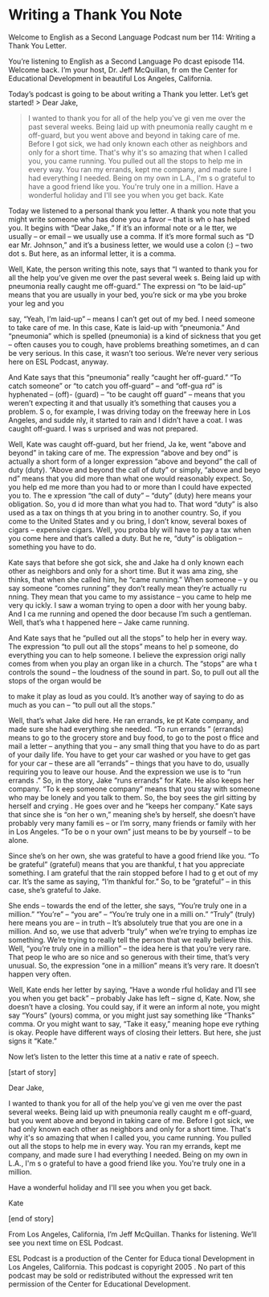 # Writing a Thank You Note

Welcome to English as a Second Language Podcast num ber 114: Writing a Thank You Letter.

You’re listening to English as a Second Language Po dcast episode 114. Welcome back. I’m your host, Dr. Jeff McQuillan, fr om the Center for Educational Development in beautiful Los Angeles, California.

Today’s podcast is going to be about writing a Thank you letter. Let’s get started! > Dear Jake,
> I wanted to thank you for all of the help you've gi ven me over the past several weeks. Being laid up with pneumonia really caught m e off-guard, but you went above and beyond in taking care of me. Before I got  sick, we had only known each other as neighbors and only for a short time. That's why it's so amazing that when I called you, you came running. You pulled out  all the stops to help me in every way. You ran my errands, kept me company, and  made sure I had everything I needed. Being on my own in L.A., I'm s o grateful to have a good friend like you. You're truly one in a million.
> Have a wonderful holiday and I'll see you when you get back.
> Kate

Today we listened to a personal thank you letter. A  thank you note that you might write someone who has done you a favor – that is wh o has helped you. It begins with “Dear Jake,.” If it’s an informal note or a le tter, we usually – or email – we usually use a comma. If it’s more formal such as “D ear Mr. Johnson,” and it’s a business letter, we would use a colon (:) – two dot s. But here, as an informal letter, it is a comma.

Well, Kate, the person writing this note, says that  “I wanted to thank you for all the help you’ve given me over the past several week s. Being laid up with pneumonia really caught me off-guard.” The expressi on “to be laid-up” means that you are usually in your bed, you’re sick or ma ybe you broke your leg and you

say, “Yeah, I’m laid-up” – means I can’t get out of  my bed. I need someone to take care of me. In this case, Kate is laid-up with  “pneumonia.” And “pneumonia” which is spelled (pneumonia) is a kind of sickness that you get – often causes you to cough, have problems breathing sometimes, an d can be very serious. In this case, it wasn’t too serious. We’re never very serious here on ESL Podcast, anyway.

And Kate says that this “pneumonia” really “caught her off-guard.” “To catch someone” or “to catch you off-guard” – and “off-gua rd” is hyphenated – (off)- (guard) – “to be caught off guard” – means that you  weren’t expecting it and that usually it’s something that causes you a problem. S o, for example, I was driving today on the freeway here in Los Angeles, and sudde nly, it started to rain and I didn’t have a coat. I was caught off-guard. I was s urprised and was not prepared.

Well, Kate was caught off-guard, but her friend, Ja ke, went “above and beyond” in taking care of me. The expression “above and bey ond” is actually a short form of a longer expression “above and beyond” the call of duty (duty). “Above and beyond the call of duty” or simply, “above and beyo nd” means that you did more than what one would reasonably expect. So, you help ed me more than you had to or more than I could have expected you to. The e xpression “the call of duty” – “duty” (duty) here means your obligation. So, you d id more than what you had to. That word “duty” is also used as a tax on things th at you bring in to another country. So, if you come to the United States and y ou bring, I don’t know, several boxes of cigars – expensive cigars. Well, you proba bly will have to pay a tax when you come here and that’s called a duty. But he re, “duty” is obligation – something you have to do.

Kate says that before she got sick, she and Jake ha d only known each other as neighbors and only for a short time. But it was ama zing, she thinks, that when she called him, he “came running.” When someone – y ou say someone “comes running” they don’t really mean they’re actually ru nning. They mean that you came to my assistance – you came to help me very qu ickly. I saw a woman trying to open a door with her young baby. And I ca me running and opened the door because I’m such a gentleman. Well, that’s wha t happened here – Jake came running.

And Kate says that he “pulled out all the stops” to  help her in every way. The expression “to pull out all the stops” means to hel p someone, do everything you can to help someone. I believe the expression origi nally comes from when you play an organ like in a church. The “stops” are wha t controls the sound – the loudness of the sound in part. So, to pull out all the stops of the organ would be

to make it play as loud as you could. It’s another way of saying to do as much as you can – “to pull out all the stops.”

Well, that’s what Jake did here. He ran errands, ke pt Kate company, and made sure she had everything she needed. “To run errands ” (errands) means to go to the grocery store and buy food, to go to the post o ffice and mail a letter – anything that you – any small thing that you have to do as part of your daily life. You have to get your car washed or you have to get gas for your car – these are all “errands” – things that you have to do, usually  requiring you to leave our house. And the expression we use is to “run errands .” So, in the story, Jake “runs errands” for Kate. He also keeps her company. “To k eep someone company” means that you stay with someone who may be lonely and you talk to them. So, the boy sees the girl sitting by herself and crying . He goes over and he “keeps her company.” Kate says that since she is “on her o wn,” meaning she’s by herself, she doesn’t have probably very many famili es – or I’m sorry, many friends or family with her in Los Angeles. “To be o n your own” just means to be by yourself – to be alone.

Since she’s on her own, she was grateful to have a good friend like you. “To be grateful” (grateful) means that you are thankful, t hat you appreciate something. I am grateful that the rain stopped before I had to g et out of my car. It’s the same as saying, “I’m thankful for.” So, to be “grateful”  – in this case, she’s grateful to Jake.

She ends – towards the end of the letter, she says,  “You’re truly one in a million.” “You’re” – “you are” – “You’re truly one in a milli on.” “Truly” (truly) here means you are – in truth – It’s absolutely true that you are one in a million. And so, we use that adverb “truly” when we’re trying to emphas ize something. We’re trying to really tell the person that we really believe this.  Well, “you’re truly one in a million” – the idea here is that you’re very rare. That peop le who are so nice and so generous with their time, that’s very unusual. So, the expression “one in a million” means it’s very rare. It doesn’t happen very often.

Well, Kate ends her letter by saying, “Have a wonde rful holiday and I’ll see you when you get back” – probably Jake has left – signe d, Kate. Now, she doesn’t have a closing. You could say, if it were an inform al note, you might say “Yours” (yours) comma, or you might just say something like  “Thanks” comma. Or you might want to say, “Take it easy,” meaning hope eve rything is okay. People have different ways of closing their letters. But here, she just signs it “Kate.”

Now let’s listen to the letter this time at a nativ e rate of speech.

[start of story]

Dear Jake,

I wanted to thank you for all of the help you've gi ven me over the past several weeks. Being laid up with pneumonia really caught m e off-guard, but you went above and beyond in taking care of me. Before I got  sick, we had only known each other as neighbors and only for a short time. That's why it's so amazing that when I called you, you came running. You pulled out  all the stops to help me in every way. You ran my errands, kept me company, and  made sure I had everything I needed. Being on my own in L.A., I'm s o grateful to have a good friend like you. You're truly one in a million.

Have a wonderful holiday and I'll see you when you get back.

Kate

[end of story]

From Los Angeles, California, I’m Jeff McQuillan. Thanks for listening. We’ll see you next time on ESL Podcast.

ESL Podcast is a production of the Center for Educa tional Development in Los Angeles, California. This podcast is copyright 2005 . No part of this podcast may be sold or redistributed without the expressed writ ten permission of the Center for Educational Development.

